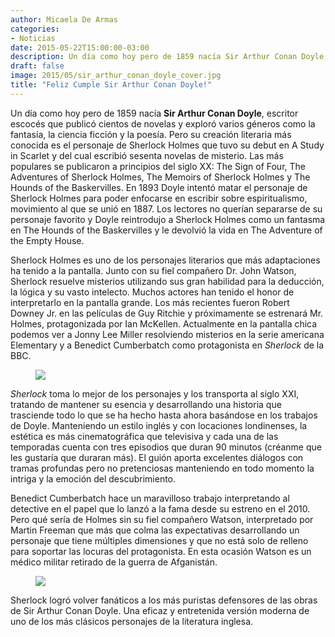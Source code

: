 ```yaml
---
author: Micaela De Armas
categories:
- Noticias
date: 2015-05-22T15:00:00-03:00
description: Un día como hoy pero de 1859 nacía Sir Arthur Conan Doyle, escritor escocés que publicó cientos de novelas. Un pequeño homenaje y una recomendación de Balance Negativo
draft: false
image: 2015/05/sir_arthur_conan_doyle_cover.jpg
title: "Feliz Cumple Sir Arthur Conan Doyle!"
---
```


Un día como hoy pero de 1859 nacía **Sir Arthur Conan Doyle**, escritor escocés que publicó cientos de novelas y exploró varios géneros como la fantasía, la ciencia ficción y la poesía. Pero su creación literaria más conocida es el personaje de Sherlock Holmes que tuvo su debut en A Study in Scarlet y del cual escribió sesenta novelas de misterio. Las más populares se publicaron a principios del siglo XX: The Sign of Four, The Adventures of Sherlock Holmes, The Memoirs of Sherlock Holmes y The Hounds of the Baskervilles.
En 1893 Doyle intentó matar el personaje de Sherlock Holmes para poder enfocarse en escribir sobre espiritualismo, movimiento al que se unió en 1887. Los lectores no querían separarse de su personaje favorito y Doyle reintrodujo a Sherlock Holmes como un fantasma en The Hounds of the Baskervilles y le devolvió la vida en The Adventure of the Empty House.

Sherlock Holmes es uno de los personajes literarios que más adaptaciones ha tenido a la pantalla. Junto con su fiel compañero Dr. John Watson, Sherlock resuelve misterios utilizando sus gran habilidad para la deducción, la lógica y su vasto intelecto. Muchos actores han tenido el honor de interpretarlo en la pantalla grande. Los más recientes fueron Robert Downey Jr. en las películas de Guy Ritchie y próximamente se estrenará Mr. Holmes, protagonizada por Ian McKellen. Actualmente en la pantalla chica podemos ver a  Jonny Lee Miller resolviendo misterios en la serie americana Elementary y a Benedict Cumberbatch como protagonista en *Sherlock* de la BBC.

<figure>
<img src="/img/2015/05/sherlock_bbc_poster.jpg"/>
</figure>

*Sherlock* toma lo mejor de los personajes y los transporta al siglo XXI, tratando de mantener su esencia y desarrollando una historia que trasciende todo lo que se ha hecho hasta ahora basándose en los trabajos de Doyle. Manteniendo un estilo inglés y con locaciones londinenses, la estética es más cinematográfica que televisiva y cada una de las temporadas cuenta con tres episodios que duran 90 minutos (créanme que les gustaría que duraran más). El guión aporta excelentes diálogos con tramas profundas pero no pretenciosas manteniendo en todo momento la intriga y la emoción del descubrimiento.

Benedict Cumberbatch hace un maravilloso trabajo interpretando al detective en el papel que lo lanzó a la fama desde su estreno en el 2010. Pero qué sería de Holmes sin su fiel compañero Watson, interpretado por Martin Freeman que más que colma las expectativas desarrollando un personaje que tiene múltiples dimensiones y que no está solo de relleno para soportar las locuras del protagonista. En esta ocasión Watson es un médico militar retirado de la guerra de Afganistán.

<figure>
<img src="/img/2015/05/sherlock_body.gif"/>
</figure>

Sherlock logró volver fanáticos a los más puristas defensores de las obras de Sir Arthur Conan Doyle. Una eficaz y entretenida versión moderna de uno de los más clásicos personajes de la literatura inglesa.




